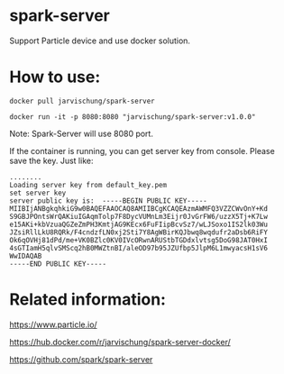 # spark-server
Support Particle device and use docker solution.

# How to use:
```
docker pull jarvischung/spark-server
```
```
docker run -it -p 8080:8080 "jarvischung/spark-server:v1.0.0"
```
Note: Spark-Server will use 8080 port.

If the container is running, you can get server key from console. Please save the key.
Just like:
```
........
Loading server key from default_key.pem
set server key
server public key is:  -----BEGIN PUBLIC KEY-----
MIIBIjANBgkqhkiG9w0BAQEFAAOCAQ8AMIIBCgKCAQEAzmAWMFQ3VZZCWvOnY+Kd
S9GBJPOntsWrQAKiuIGAqmTolp7F8DycVUMnLm3Eijr0JvGrFW6/uzzX5Tj+K7Lw
e15AKi+kbVzuaQGZeZmPH3KmtjAG9KEcx6FuFIipBcvSz7/wLJSoxo1IS2lk03Wu
JZsiRllLkU8RQRk/F4cndzfLN0xj2Sti7Y8AgWBirKQJbwq8wqdufr2aDsb6RiFY
Ok6qOVHj81dPd/me+VK0BZlc0KV0IVcORwnARUStbTGDdxlvtsg5DoG98JAT0HxI
4sGTIamH5qlvSMScq2hB0MWZtnBI/aleOD97b95JZUfbp5JlpM6L1mwyacsH1sV6
WwIDAQAB
-----END PUBLIC KEY-----

```

# Related information:

https://www.particle.io/

https://hub.docker.com/r/jarvischung/spark-server-docker/

https://github.com/spark/spark-server

